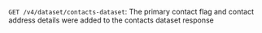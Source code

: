 `GET /v4/dataset/contacts-dataset`: The primary contact flag and contact address details were added to the contacts dataset response
